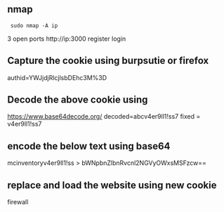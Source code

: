 ## nmap

 <code> sudo nmap -A ip </code> 
 
 3 open ports
 http://ip:3000
 register
 login

## Capture the cookie using burpsutie or firefox

 authid=YWJjdjRlcjlsbDEhc3M%3D

## Decode the above cookie using 
 https://www.base64decode.org/
 decoded=abcv4er9ll1!ss7
 fixed = v4er9ll1!ss7

## encode the below text using base64
 mcinventoryv4er9ll1!ss > bWNpbnZlbnRvcnl2NGVyOWxsMSFzcw==

## replace and load the website using new cookie 
 firewall
